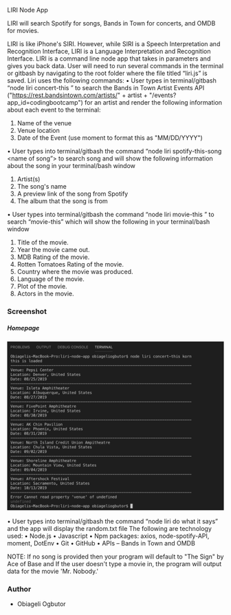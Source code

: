 LIRI Node App

LIRI will search Spotify for songs, Bands in Town for concerts, and OMDB for movies.

LIRI is like iPhone's SIRI. However, while SIRI is a Speech Interpretation and Recognition Interface, LIRI is a Language Interpretation and Recognition Interface. LIRI is a command line node app that takes in parameters and gives you back data. 
User will need to run several commands in the terminal or gitbash by navigating to the root folder where the file titled “liri.js” is saved.
Liri uses the following commands:
•	User types in terminal/gitbash “node liri concert-this <name of concert>” to search the Bands in Town Artist Events API ("https://rest.bandsintown.com/artists/" + artist + "/events?app_id=codingbootcamp") for an artist and render the following information about each event to the terminal:
1.	Name of the venue
2.	Venue location
3.	Date of the Event (use moment to format this as "MM/DD/YYYY")
 
•	User types into terminal/gitbash the command “node liri spotify-this-song <name of song”> to search song and will show the following information about the song in your terminal/bash window
1.	Artist(s)
2.	The song's name
3.	A preview link of the song from Spotify
4.	The album that the song is from 
 
•	User types into terminal/gitbash the command “node liri movie-this <name of movie>” to search “movie-this” which will show the following in your terminal/bash window
1.	Title of the movie.
2.	Year the movie came out.
3.	MDB Rating of the movie.
4.	Rotten Tomatoes Rating of the movie.
5.	Country where the movie was produced.
6.	Language of the movie.
7.	Plot of the movie.
8.	Actors in the movie.
 
### Screenshot
##### Homepage
![Screenshot of home page](https://github.com/obygirl81/liri-node-app/blob/master/screenshots/Screen%20Shot%202019-08-24%20at%209.55.50%20AM.png)

•	User types into terminal/gitbash the command “node liri do what it says” and the app will display the random.txt file
The following are technology used:
•	Node.js
•	Javascript
•	Npm packages: axios, node-spotify-API, moment, DotEnv
•	Git
•	GitHub
•	APIs – Bands in Town and OMDB
 
NOTE: If no song is provided then your program will default to "The Sign" by Ace of Base and If the user doesn't type a movie in, the program will output data for the movie 'Mr. Nobody.'

### Author
* Obiageli Ogbutor


